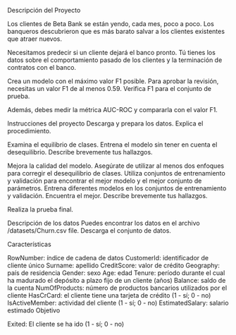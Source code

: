 Descripción del Proyecto

Los clientes de Beta Bank se están yendo, cada mes, poco a poco. Los banqueros descubrieron que es más barato salvar a los clientes existentes que atraer nuevos.

Necesitamos predecir si un cliente dejará el banco pronto. Tú tienes los datos sobre el comportamiento pasado de los clientes y la terminación de contratos con el banco.

Crea un modelo con el máximo valor F1 posible. Para aprobar la revisión, necesitas un valor F1 de al menos 0.59. Verifica F1 para el conjunto de prueba. 

Además, debes medir la métrica AUC-ROC y compararla con el valor F1.

Instrucciones del proyecto
Descarga y prepara los datos.  Explica el procedimiento.

Examina el equilibrio de clases. Entrena el modelo sin tener en cuenta el desequilibrio. Describe brevemente tus hallazgos.

Mejora la calidad del modelo. Asegúrate de utilizar al menos dos enfoques para corregir el desequilibrio de clases. Utiliza conjuntos de entrenamiento y validación para encontrar el mejor modelo y el mejor conjunto de parámetros. Entrena diferentes modelos en los conjuntos de entrenamiento y validación. Encuentra el mejor. Describe brevemente tus hallazgos.

Realiza la prueba final.

Descripción de los datos
Puedes encontrar los datos en el archivo  /datasets/Churn.csv file. Descarga el conjunto de datos.

Características

RowNumber: índice de cadena de datos
CustomerId: identificador de cliente único
Surname: apellido
CreditScore: valor de crédito
Geography: país de residencia
Gender: sexo
Age: edad
Tenure: período durante el cual ha madurado el depósito a plazo fijo de un cliente (años)
Balance: saldo de la cuenta
NumOfProducts: número de productos bancarios utilizados por el cliente
HasCrCard: el cliente tiene una tarjeta de crédito (1 - sí; 0 - no)
IsActiveMember: actividad del cliente (1 - sí; 0 - no)
EstimatedSalary: salario estimado
Objetivo

Exited: El cliente se ha ido (1 - sí; 0 - no)
